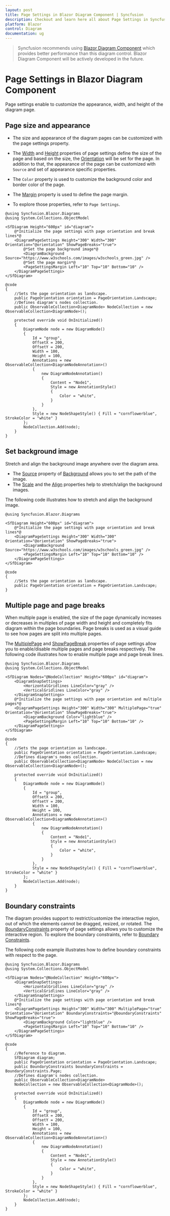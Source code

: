 ```yaml
---
layout: post
title: Page Settings in Blazor Diagram Component | Syncfusion
description: Checkout and learn here all about Page Settings in Syncfusion Blazor Diagram component and much more.
platform: Blazor
control: Diagram
documentation: ug
---
```


> Syncfusion recommends using [Blazor Diagram Component](https://blazor.syncfusion.com/documentation/diagram-component/getting-started) which provides better performance than this diagram control. Blazor Diagram Component will be actively developed in the future.

# Page Settings in Blazor Diagram Component

Page settings enable to customize the appearance, width, and height of the diagram page.
## Page size and appearance

* The size and appearance of the diagram pages can be customized with the page settings property.

* The [Width](https://help.syncfusion.com/cr/blazor/Syncfusion.Blazor.Diagrams.DiagramPageSettings.html#Syncfusion_Blazor_Diagrams_DiagramPageSettings_Width) and [Height](https://help.syncfusion.com/cr/blazor/Syncfusion.Blazor.Diagrams.DiagramPageSettings.html#Syncfusion_Blazor_Diagrams_DiagramPageSettings_Height) properties of page settings define the size of the page and based on the size, the [Orientation](https://help.syncfusion.com/cr/blazor/Syncfusion.Blazor.Diagrams.DiagramPageSettings.html#Syncfusion_Blazor_Diagrams_DiagramPageSettings_Orientation) will be set for the page. In addition to that, the appearance of the page can be customized with `Source` and set of appearance specific properties.

* The `Color` property is used to customize the background color and border color of the page.

* The [Margin](https://help.syncfusion.com/cr/blazor/Syncfusion.Blazor.Diagrams.DiagramPageSettings.html#Syncfusion_Blazor_Diagrams_DiagramPageSettings_Margin) property is used to define the page margin.

* To explore those properties, refer to `Page Settings`.

```cshtml
@using Syncfusion.Blazor.Diagrams
@using System.Collections.ObjectModel

<SfDiagram Height="600px" id="diagram">
    @*Initialize the page settings with page orientation and break lines*@
    <DiagramPageSettings Height="300" Width="300" Orientation="@orientation" ShowPageBreaks="true">
        @*Set the page background image*@
        <DiagramBackground Source="https://www.w3schools.com/images/w3schools_green.jpg" />
        @*Set the page margin*@
        <PageSettingsMargin Left="10" Top="10" Bottom="10" />
    </DiagramPageSettings>
</SfDiagram>

@code
{
    //Sets the page orientation as landscape.
    public PageOrientation orientation = PageOrientation.Landscape;
    //Defines diagram's nodes collection.
    public ObservableCollection<DiagramNode> NodeCollection = new ObservableCollection<DiagramNode>();

    protected override void OnInitialized()
    {
        DiagramNode node = new DiagramNode()
        {
            Id = "group",
            OffsetX = 200,
            OffsetY = 200,
            Width = 100,
            Height = 100,
            Annotations = new ObservableCollection<DiagramNodeAnnotation>()
            {
                new DiagramNodeAnnotation()
                {
                    Content = "Node1",
                    Style = new AnnotationStyle()
                    {
                        Color = "white",
                    }
                }
            },
            Style = new NodeShapeStyle() { Fill = "cornflowerblue", StrokeColor = "white" }
        };
        NodeCollection.Add(node);
    }
}
```

## Set background image

Stretch and align the background image anywhere over the diagram area. 
* The [Source](https://help.syncfusion.com/cr/blazor/Syncfusion.Blazor.Diagrams.DiagramBackground.html#Syncfusion_Blazor_Diagrams_DiagramBackground_Source) property of [Background](https://help.syncfusion.com/cr/blazor/Syncfusion.Blazor.Diagrams.DiagramPageSettings.html#Syncfusion_Blazor_Diagrams_DiagramPageSettings_Background) allows you to set the path of the image.
* The [Scale](https://help.syncfusion.com/cr/blazor/Syncfusion.Blazor.Diagrams.DiagramBackground.html#Syncfusion_Blazor_Diagrams_DiagramBackground_Scale) and the [Align](https://help.syncfusion.com/cr/blazor/Syncfusion.Blazor.Diagrams.DiagramBackground.html#Syncfusion_Blazor_Diagrams_DiagramBackground_Align) properties help to stretch/align the background images.

The following code illustrates how to stretch and align the background image.

```cshtml
@using Syncfusion.Blazor.Diagrams

<SfDiagram Height="600px" id="diagram">
    @*Initialize the page settings with page orientation and break lines*@
    <DiagramPageSettings Height="300" Width="300" Orientation="@orientation" ShowPageBreaks="true">
        <DiagramBackground Source="https://www.w3schools.com/images/w3schools_green.jpg" />
        <PageSettingsMargin Left="10" Top="10" Bottom="10" />
    </DiagramPageSettings>
</SfDiagram>

@code
{
    //Sets the page orientation as landscape.
    public PageOrientation orientation = PageOrientation.Landscape;
}
```

## Multiple page and page breaks

When multiple page is enabled, the size of the page dynamically increases or decreases in multiples of page width and height and completely fits diagram within the page boundaries. Page breaks is used as a visual guide to see how pages are split into multiple pages.

The [MultiplePage](https://help.syncfusion.com/cr/blazor/Syncfusion.Blazor.Diagrams.DiagramPageSettings.html#Syncfusion_Blazor_Diagrams_DiagramPageSettings_MultiplePage) and [ShowPageBreak](https://help.syncfusion.com/cr/blazor/Syncfusion.Blazor.Diagrams.DiagramPageSettings.html#Syncfusion_Blazor_Diagrams_DiagramPageSettings_ShowPageBreaks) properties of page settings allow you to enable/disable multiple pages and page breaks respectively. The following code illustrates how to enable multiple page and page break lines.

```cshtml
@using Syncfusion.Blazor.Diagrams
@using System.Collections.ObjectModel

<SfDiagram Nodes="@NodeCollection" Height="600px" id="diagram">
    <DiagramSnapSettings>
        <HorizontalGridlines LineColor="gray" />
        <VerticalGridlines LineColor="gray" />
    </DiagramSnapSettings>
    @*Initialize the page settings with page orientation and multiple pages*@
    <DiagramPageSettings Height="300" Width="300" MultiplePage="true" Orientation="@orientation" ShowPageBreaks="true">
        <DiagramBackground Color="lightblue" />
        <PageSettingsMargin Left="10" Top="10" Bottom="10" />
    </DiagramPageSettings>
</SfDiagram>

@code
{
    //Sets the page orientation as landscape.
    public PageOrientation orientation = PageOrientation.Landscape;
    //Defines diagram's nodes collection.
    public ObservableCollection<DiagramNode> NodeCollection = new ObservableCollection<DiagramNode>();

    protected override void OnInitialized()
    {
        DiagramNode node = new DiagramNode()
        {
            Id = "group",
            OffsetX = 200,
            OffsetY = 200,
            Width = 100,
            Height = 100,
            Annotations = new ObservableCollection<DiagramNodeAnnotation>()
            {
                new DiagramNodeAnnotation()
                {
                    Content = "Node1",
                    Style = new AnnotationStyle()
                    {
                        Color = "white",
                    }
                }
            },
            Style = new NodeShapeStyle() { Fill = "cornflowerblue", StrokeColor = "white" }
        };
        NodeCollection.Add(node);
    }
}
```

## Boundary constraints

The diagram provides support to restrict/customize the interactive region, out of which the elements cannot be dragged, resized, or rotated. The [BoundaryConstraints](https://help.syncfusion.com/cr/blazor/Syncfusion.Blazor.Diagrams.DiagramPageSettings.html#Syncfusion_Blazor_Diagrams_DiagramPageSettings_BoundaryConstraints) property of page settings allows you to customize the interactive region. To explore the boundary constraints, refer to [Boundary Constraints](https://help.syncfusion.com/cr/blazor/Syncfusion.Blazor.Diagrams.DiagramPageSettings.html#Syncfusion_Blazor_Diagrams_DiagramPageSettings_BoundaryConstraints).

The following code example illustrates how to define boundary constraints with respect to the page.

```cshtml
@using Syncfusion.Blazor.Diagrams
@using System.Collections.ObjectModel

<SfDiagram Nodes="@NodeCollection" Height="600px">
    <DiagramSnapSettings>
        <HorizontalGridlines LineColor="gray" />
        <VerticalGridlines LineColor="gray" />
    </DiagramSnapSettings>
    @*Initialize the page settings with page orientation and break lines*@
    <DiagramPageSettings Height="300" Width="300" MultiplePage="true" Orientation="@orientation" BoundaryConstraints="@boundaryConstraints" ShowPageBreaks="true">
        <DiagramBackground Color="lightblue" />
        <PageSettingsMargin Left="10" Top="10" Bottom="10" />
    </DiagramPageSettings>
</SfDiagram>

@code
{
    //Reference to diagram.
    SfDiagram diagram;
    public PageOrientation orientation = PageOrientation.Landscape;
    public BoundaryConstraints boundaryConstraints = BoundaryConstraints.Page;
    //Defines diagram's nodes collection.
    public ObservableCollection<DiagramNode>
    NodeCollection = new ObservableCollection<DiagramNode>();

    protected override void OnInitialized()
    {
        DiagramNode node = new DiagramNode()
        {
            Id = "group",
            OffsetX = 200,
            OffsetY = 200,
            Width = 100,
            Height = 100,
            Annotations = new ObservableCollection<DiagramNodeAnnotation>()
            {
                new DiagramNodeAnnotation()
                {
                    Content = "Node1",
                    Style = new AnnotationStyle()
                    {
                        Color = "white",
                    }
                }
            },
            Style = new NodeShapeStyle() { Fill = "cornflowerblue", StrokeColor = "white" }
        };
        NodeCollection.Add(node);
    }
}
```